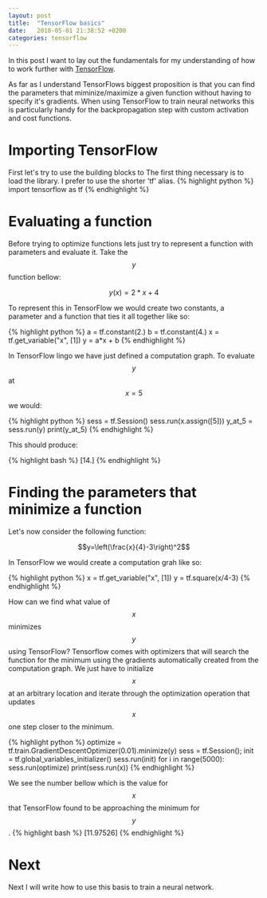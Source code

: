 ```yaml
---
layout: post
title:  "TensorFlow basics"
date:   2018-05-01 21:38:52 +0200
categories: tensorflow
---
```

In this post I want to lay out the fundamentals for my understanding of how to work further with [TensorFlow][tensorflow-url].

As far as I understand TensorFlows biggest proposition is that you can find the parameters that miminize/maximize a given function without having to specify it's gradients.
When using TensorFlow to train neural networks this is particularly handy for the backpropagation step with custom activation and cost functions.

Importing TensorFlow
==================

First let's try to use the building blocks to 
The first thing necessary is to load the library. I prefer to use the shorter 'tf' alias.
{% highlight python %}
import tensorflow as tf
{% endhighlight %}

Evaluating a function
==================

Before trying to optimize functions lets just try to represent a function with parameters and evaluate it.
Take the $$y$$ function bellow:

$$y(x) = 2*x + 4$$

To represent this in TensorFlow we would create two constants, a parameter and a function that ties it all together like so: 

{% highlight python %}
a = tf.constant(2.)
b = tf.constant(4.)
x = tf.get_variable("x", [1])
y = a*x + b
{% endhighlight %}

In TensorFlow lingo we have just defined a computation graph. To evaluate $$y$$ at $$x=5$$ we would:

{% highlight python %}
sess = tf.Session()
sess.run(x.assign([5]))
y_at_5 = sess.run(y)
print(y_at_5)
{% endhighlight %}

This should produce:

{% highlight bash %}
[14.]
{% endhighlight %}

Finding the parameters that minimize a function
==================

Let's now consider the following function:

$$y=\left(\frac{x}{4}-3\right)^2$$

In TensorFlow we would create a computation grah like so:

{% highlight python %}
x = tf.get_variable("x", [1])
y = tf.square(x/4-3)
{% endhighlight %}

How can we find what value of $$x$$ minimizes $$y$$ using TensorFlow?
Tensorflow comes with optimizers that will search the function for the minimum using the gradients automatically created from the computation graph.
We just have to initialize $$x$$ at an arbitrary location and iterate through the optimization operation that updates $$x$$ one step closer to the minimum.

{% highlight python %}
optimize = tf.train.GradientDescentOptimizer(0.01).minimize(y)
sess = tf.Session();
init = tf.global_variables_initializer()
sess.run(init)
for i in range(5000):
    sess.run(optimize)
print(sess.run(x))
{% endhighlight %}

We see the number bellow which is the value for $$x$$ that TensorFlow found to be approaching the minimum for $$y$$.
{% highlight bash %}
[11.97526]
{% endhighlight %}

Next
==================
Next I will write how to use this basis to train a neural network.

[tensorflow-url]: https://www.tensorflow.org/

